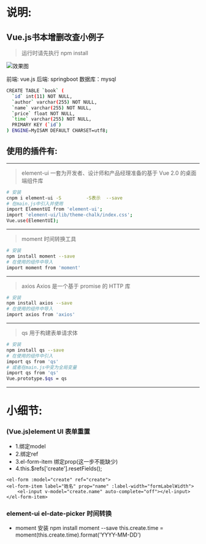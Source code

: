 
# 说明:
## Vue.js书本增删改查小例子

> 运行时请先执行 npm install

![效果图](http://pdv8bh429.bkt.clouddn.com/%E6%95%88%E6%9E%9C%E5%9B%BE.png)

前端: vue.js
后端: springboot
数据库：mysql

``` bash
CREATE TABLE `book` (
  `id` int(11) NOT NULL,
  `author` varchar(255) NOT NULL,
  `name` varchar(255) NOT NULL,
  `price` float NOT NULL,
  `time` varchar(255) NOT NULL,
  PRIMARY KEY (`id`)
) ENGINE=MyISAM DEFAULT CHARSET=utf8;
```

## 使用的插件有:
-----------------------------------------------
> element-ui 一套为开发者、设计师和产品经理准备的基于 Vue 2.0 的桌面端组件库
``` bash
# 安装
cnpm i element-ui -S         -S表示  --save
# 在main.js中引入并使用
import ElementUI from 'element-ui';
import 'element-ui/lib/theme-chalk/index.css';
Vue.use(ElementUI);
```
-----------------------------------------------
> moment 时间转换工具
``` bash
# 安装
npm install moment --save
# 在使用的组件中导入
import moment from 'moment'
```
-----------------------------------------------
> axios Axios 是一个基于 promise 的 HTTP 库
``` bash
# 安装 
npm install axios --save
# 在使用的组件中导入
import axios from 'axios'
```
-----------------------------------------------
> qs 用于构建表单请求体
``` bash
# 安装
npm install qs --save
# 在使用的组件中引入
import qs from 'qs'
# 或者在main.js中变为全局变量
import qs from 'qs'
Vue.prototype.$qs = qs
```
-----------------------------------------------

# 小细节:
### (Vue.js)element UI 表单重置
- 1.绑定model
- 2.绑定ref
- 3.el-form-item 绑定prop(这一步不能缺少)
- 4.this.$refs['create'].resetFields();
```
<el-form :model="create" ref="create">
<el-form-item label="姓名" prop="name" :label-width="formLabelWidth">
    <el-input v-model="create.name" auto-complete="off"></el-input>
</el-form-item>
```

### element-ui el-date-picker 时间转换
- moment 安装 npm install moment --save
this.create.time = moment(this.create.time).format('YYYY-MM-DD')

